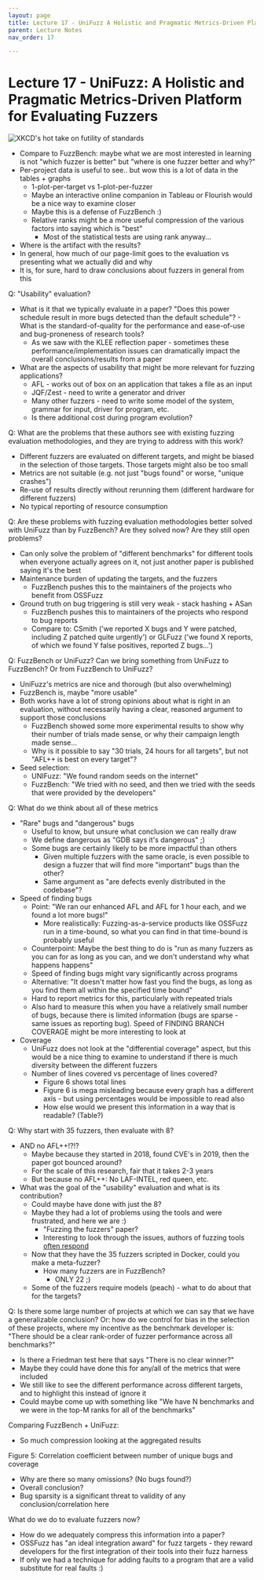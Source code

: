 ```yaml
---
layout: page
title: Lecture 17 - UniFuzz A Holistic and Pragmatic Metrics-Driven Platform for Evaluating Fuzzers
parent: Lecture Notes
nav_order: 17

---
```

# Lecture 17 - UniFuzz: A Holistic and Pragmatic Metrics-Driven Platform for Evaluating Fuzzers

![XKCD's hot take on futility of standards](https://imgs.xkcd.com/comics/standards.png)

* Compare to FuzzBench: maybe what we are most interested in learning is not "which fuzzer is better" but "where is one fuzzer better and why?"
* Per-project data is useful to see.. but wow this is a lot of data in the tables + graphs
    * 1-plot-per-target vs 1-plot-per-fuzzer
    * Maybe an interactive online companion in Tableau or Flourish would be a nice way to examine closer
    * Maybe this is a defense of FuzzBench :)
    * Relative ranks might be a more useful compression of the various factors into saying which is "best"
        * Most of the statistical tests are using rank anyway...
* Where is the artifact with the results?
* In general, how much of our page-limit goes to the evaluation vs presenting what we actually did and why
* It is, for sure, hard to draw conclusions about fuzzers in general from this

Q: "Usability" evaluation?
* What is it that we typically evaluate in a paper? "Does this power schedule result in more bugs detected than the default schedule"? - What is the standard-of-quality for the performance and ease-of-use and bug-proneness of research tools?
    * As we saw with the KLEE reflection paper - sometimes these performance/implementation issues can dramatically impact the overall conclusions/results from a paper
* What are the aspects of usability that might be more relevant for fuzzing applications?
    * AFL - works out of box on an application that takes a file as an input
    * JQF/Zest - need to write a generator and driver
    * Many other fuzzers - need to write some model of the system, grammar for input, driver for program, etc.
    * Is there additional cost during program evolution?

Q: What are the problems that these authors see with existing fuzzing evaluation methodologies, and they are trying to address with this work?
* Different fuzzers are evaluated on different targets, and might be biased in the selection of those targets. Those targets might also be too small
* Metrics are not suitable (e.g. not just "bugs found" or worse, "unique crashes")
* Re-use of results directly without rerunning them (different hardware for different fuzzers)
* No typical reporting of resource consumption


Q: Are these problems with fuzzing evaluation methodologies better solved with UniFuzz than by FuzzBench? Are they solved now? Are they still open problems?
* Can only solve the problem of "different benchmarks" for different tools when everyone actually agrees on it, not just another paper is published saying it's the best
* Maintenance burden of updating the targets, and the fuzzers
    * FuzzBench pushes this to the maintainers of the projects who benefit from OSSFuzz
* Ground truth on bug triggering is still very weak - stack hashing + ASan
    * FuzzBench pushes this to maintainers of the projects who respond to bug reports
    * Compare to: CSmith ('we reported X bugs and Y were patched, including Z patched quite urgently') or GLFuzz ('we found X reports, of which we found Y false positives, reported Z bugs...')

Q: FuzzBench or UniFuzz? Can we bring something from UniFuzz to FuzzBench? Or from FuzzBench to UniFuzz?
* UniFuzz's metrics are nice and thorough (but also overwhelming)
* FuzzBench is, maybe "more usable"
* Both works have a lot of strong opinions about what is right in an evaluation, without necessarily having a clear, reasoned argument to support those conclusions
    * FuzzBench showed some more experimental results to show why their number of trials made sense, or why their campaign length made sense...
    * Why is it possible to say "30 trials, 24 hours for all targets", but not "AFL++ is best on every target"?
* Seed selection:
    * UNIFuzz: "We found random seeds on the internet"
    * FuzzBench: "We tried with no seed, and then we tried with the seeds that were provided by the developers"


Q: What do we think about all of these metrics
* "Rare" bugs and "dangerous" bugs
    * Useful to know, but unsure what conclusion we can really draw
    * We define dangerous as "GDB says it's dangerous" ;)
    * Some bugs are certainly likely to be more impactful than others
        * Given multiple fuzzers with the same oracle, is even possible to design a fuzzer that will find more "important" bugs than the other?
        * Same argument as "are defects evenly distributed in the codebase"?
* Speed of finding bugs
    * Point: "We ran our enhanced AFL and AFL for 1 hour each, and we found a lot more bugs!"
        * More realistically: Fuzzing-as-a-service products like OSSFuzz run in a time-bound, so what you can find in that time-bound is probably useful
    * Counterpoint: Maybe the best thing to do is "run as many fuzzers as you can for as long as you can, and we don't understand why what happens happens"
    * Speed of finding bugs might vary significantly across programs
    * Alternative: "It doesn't matter how fast you find the bugs, as long as you find them all within the specified time bound"
    * Hard to report metrics for this, particularly with repeated trials
    * Also hard to measure this when you have a relatively small number of bugs, because there is limited information (bugs are sparse - same issues as reporting bug). Speed of FINDING BRANCH COVERAGE might be more interesting to look at
* Coverage
    * UniFuzz does not look at the "differential coverage" aspect, but this would be a nice thing to examine to understand if there is much diversity between the different fuzzers
    * Number of lines covered vs percentage of lines covered?
        * Figure 6 shows total lines
        * Figure 6 is mega misleading because every graph has a different axis - but using percentages would be impossible to read also
        * How else would we present this information in a way that is readable? (Table?)

Q: Why start with 35 fuzzers, then evaluate with 8?
* AND no AFL++!?!?
    * Maybe because they started in 2018, found CVE's in 2019, then the paper got bounced around?
    * For the scale of this research, fair that it takes 2-3 years
    * But because no AFL++: No LAF-INTEL, red queen, etc.
* What was the goal of the "usability" evaluation and what is its contribution?
    * Could maybe have done with just the 8?
    * Maybe they had a lot of problems using the tools and were frustrated, and here we are :)
        * "Fuzzing the fuzzers" paper?
        * Interesting to look through the issues, authors of fuzzing tools [often respond](https://github.com/unifuzz/supplementary_results/blob/master/issues_of_fuzzers.md) 
    * Now that they have the 35 fuzzers scripted in Docker, could you make a meta-fuzzer?
        * How many fuzzers are in FuzzBench?
            * ONLY 22 ;)
    * Some of the fuzzers require models (peach) - what to do about that for the targets?

Q: Is there some large number of projects at which we can say that we have a generalizable conclusion? Or: how do we control for bias in the selection of these projects, where my incentive as the benchmark developer is: "There should be a clear rank-order of fuzzer performance across all benchmarks?"
* Is there a Friedman test here that says "There is no clear winner?"
* Maybe they could have done this for any/all of the metrics that were included
* We still like to see the different performance across different targets, and to highlight this instead of ignore it
* Could maybe come up with something like "We have N benchmarks and we were in the top-M ranks for all of the benchmarks"

Comparing FuzzBench + UniFuzz:
* So much compression looking at the aggregated results

Figure 5: Correlation coefficient between number of unique bugs and coverage
* Why are there so many omissions? (No bugs found?)
* Overall conclusion? 
* Bug sparsity is a significant threat to validity of any conclusion/correlation here


What do we do to evaluate fuzzers now?
* How do we adequately compress this information into a paper?
* OSSFuzz has "an ideal integration award" for fuzz targets - they reward developers for the first integration of their tools into their fuzz harness
* If only we had a technique for adding faults to a program that are a valid substitute for real faults :)
